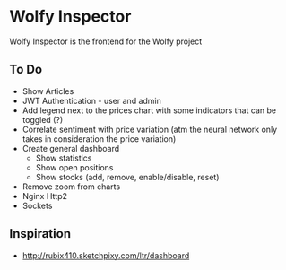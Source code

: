 # Wolfy Inspector
Wolfy Inspector is the frontend for the Wolfy project

## To Do
* Show Articles
* JWT Authentication - user and admin
* Add legend next to the prices chart with some indicators that can be toggled (?)
* Correlate sentiment with price variation (atm the neural network only takes in consideration the price variation)
* Create general dashboard
    * Show statistics
    * Show open positions
    * Show stocks (add, remove, enable/disable, reset)
* Remove zoom from charts
* Nginx Http2
* Sockets

## Inspiration
* http://rubix410.sketchpixy.com/ltr/dashboard
